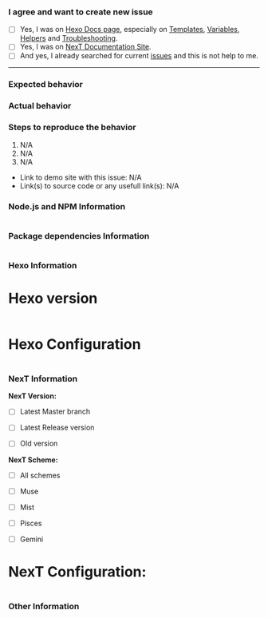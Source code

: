 <!-- ATTENTION!
IF YOU DON'T FILL OUT THE FOLLOWING INFORMATION WE MIGHT CLOSE YOUR ISSUE WITHOUT INVESTIGATING.
如果你不填充下面的内容，我们可能会直接关闭你的 issue。

If you want to fast resolve your issue, WRITE IT IN ENGLISH, please. Not all contributors/collaborators know Chinese language and Google translate can't always give true translates on issues. Thanks!
You may delete this recomendations and use template which is placed below.
-->

### I agree and want to create new issue <!-- (我确认我已经查看了) -->

<!-- Check all with [x] (把 [ ] 换成 [X] 来选择) -->
- [ ] Yes, I was on [Hexo Docs page](https://hexo.io/docs/), especially on [Templates](https://hexo.io/docs/templates.html), [Variables](https://hexo.io/docs/variables.html), [Helpers](https://hexo.io/docs/helpers.html) and [Troubleshooting](https://hexo.io/docs/troubleshooting.html).
- [ ] Yes, I was on [NexT Documentation Site](http://theme-next.org/docs/).
- [ ] And yes, I already searched for current [issues](https://github.com/theme-next/hexo-theme-next/issues?utf8=%E2%9C%93&q=is%3Aissue) and this is not help to me.

***

### Expected behavior <!-- (预期行为) -->


### Actual behavior <!-- (实际行为) -->


### Steps to reproduce the behavior <!-- (重现步骤) -->
1. N/A
2. N/A
3. N/A

* Link to demo site with this issue: N/A
* Link(s) to source code or any usefull link(s): N/A

### Node.js and NPM Information
<!-- Paste output from `node -v && npm -v`  (粘贴 `node -v && npm -v` 输出的信息) -->
```

```

### Package dependencies Information
<!-- Paste output from `cat package.json`  (粘贴 `cat package.json` 输出的信息) -->
```

```

### Hexo Information

# Hexo version
<!-- Paste output from `hexo -v`  (粘贴 `hexo -v` 输出的信息) -->
```

```

# Hexo Configuration
<!-- Paste configuration from Hexo `_config.yml`  (从 Hexo `_config.yml` 中粘贴信息) -->
```yml

```

### NexT Information

**NexT Version:**
<!-- Check needed with [x] (把 [ ] 换成 [X] 来选择) -->

- [ ] Latest Master branch
- [ ] Latest Release version
- [ ] Old version


**NexT Scheme:**
<!-- Check needed with [x] (把 [ ] 换成 [X] 来选择) -->

- [ ] All schemes
- [ ] Muse
- [ ] Mist
- [ ] Pisces
- [ ] Gemini


# NexT Configuration:
<!-- Paste ONLY CHANGED CONFIGURATION from NexT `_config.yml` (只粘贴NexT主题配置文件 `_config.yml` 中修改过的部分) -->
```yml

```

### Other Information <!-- (Like Browser, System, Screenshots) -->
